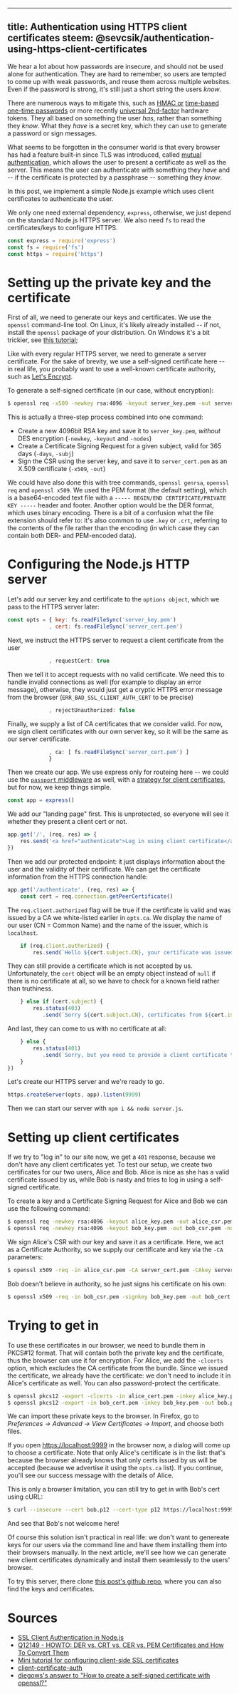 -----------------------------------------------------
title: Authentication using HTTPS client certificates
steem: @sevcsik/authentication-using-https-client-certificates
-----------------------------------------------------

We hear a lot about how passwords are insecure, and should not be used alone for authentication. They are hard to
remember, so users are tempted to come up with weak passwords, and reuse them across multiple websites. Even if the
password is strong, it's still just a short string the users *know*.

There are numerous ways to mitigate this, such as [HMAC or][1] [time-based one-time passwords][2] or more recently
[universal 2nd-factor][3] hardware tokens. They all based on something the user *has*, rather than something they
*know*. What they *have* is a secret key, which they can use to generate a password or sign messages.

What seems to be forgotten in the consumer world is that every browser has had a feature built-in since TLS was
introduced, called [mutual authentication][4], which allows the user to present a certificate
as well as the server. This means the user can authenticate with something they *have* and -- if the certificate
is protected by a passphrase -- something they *know*.

In this post, we implement a simple Node.js example which uses client certificates to authenticate the user.

<!-- TEASER -->

We only one need external dependency, `express`, otherwise, we just depend on the standard Node.js HTTPS server.
We also need `fs` to read the certificates/keys to configure HTTPS.


```js
const express = require('express')
const fs = require('fs')
const https = require('https')

```
Setting up the private key and the certificate
==============================================

First of all, we need to generate our keys and certificates. We use the `openssl` command-line tool. On
Linux, it's likely already installed -- if not, install the `openssl` package of your distribution. On Windows it's
a bit trickier, see [this tutorial][5];

Like with every regular HTTPS server, we need to generate a server certificate. For the sake of brevity, we
use a self-signed certificate here -- in real life, you probably want to use a well-known certificate authority,
such as [Let's Encrypt][6].

To generate a self-signed certificate (in our case, without encryption):
```bash
$ openssl req -x509 -newkey rsa:4096 -keyout server_key.pem -out server_cert.pem -nodes -days 365 -subj "/CN=localhost/O=Client\ Certificate\ Demo"
```

This is actually a three-step process combined into one command:

- Create a new 4096bit RSA key and save it to `server_key.pem`, *without* DES encryption (`-newkey`, `-keyout`
and `-nodes`)
- Create a Certificate Signing Request for a given subject, valid for 365 days (`-days`, `-subj`)
- Sign the CSR using the server key, and save it to `server_cert.pem` as an X.509 certificate (`-x509`, `-out`)

We could have also done this with tree commands, `openssl genrsa`, `openssl req` and `openssl x509`. We used the PEM
format (the default setting), which is a base64-encoded text file with a
`----- BEGIN/END CERTIFICATE/PRIVATE KEY -----` header and footer. Another option would be the DER format,
which uses binary encoding. There is a bit of a confusion what the file extension should refer to: it's also common
to use `.key` or `.crt`, referring to the contents of the file rather than the encoding (in which case they can
contain both DER- and PEM-encoded data).

Configuring the Node.js HTTP server
===================================

Let's add our server key and certificate to the `options object`, which we pass to the HTTPS server later:
```js
const opts = { key: fs.readFileSync('server_key.pem')
             , cert: fs.readFileSync('server_cert.pem')
```
Next, we instruct the HTTPS server to request a client certificate from the user
```js
             , requestCert: true
```
Then we tell it to accept requests with no valid certificate. We need this to handle invalid connections as well
(for example to display an error message), otherwise, they would just get a cryptic HTTPS error message from the
browser (`ERR_BAD_SSL_CLIENT_AUTH_CERT` to be precise)

```js
             , rejectUnauthorized: false
```
Finally, we supply a list of CA certificates that we consider valid. For now, we sign client certificates with
our own server key, so it will be the same as our server certificate.

```js
             , ca: [ fs.readFileSync('server_cert.pem') ]
             }

```
Then we create our app. We use express only for routeing here -- we could use the [`passport` middleware][7] as
well, with a [strategy for client certificates][8], but for now, we keep things simple.

```js
const app = express()

```
We add our "landing page" first. This is unprotected, so everyone will see it whether they present a client cert
or not.

```js
app.get('/', (req, res) => {
	res.send('<a href="authenticate">Log in using client certificate</a>')
})

```
Then we add our protected endpoint: it just displays information about the user and the validity of their
certificate. We can get the certificate information from the HTTPS connection handle:

```js
app.get('/authenticate', (req, res) => {
	const cert = req.connection.getPeerCertificate()

```
The `req.client.authorized` flag will be true if the certificate is valid and was issued by a CA we white-listed
earlier in `opts.ca`. We display the name of our user (CN = Common Name) and the name of the issuer, which is
`localhost`.

```js
	if (req.client.authorized) {
		res.send(`Hello ${cert.subject.CN}, your certificate was issued by ${cert.issuer.CN}!`)
```
They can still provide a certificate which is not accepted by us. Unfortunately, the `cert` object will be an empty
object instead of `null` if there is no certificate at all, so we have to check for a known field rather than
truthiness.

```js
	} else if (cert.subject) {
		res.status(403)
		   .send(`Sorry ${cert.subject.CN}, certificates from ${cert.issuer.CN} are not welcome here.`)
```
And last, they can come to us with no certificate at all:
```js
	} else {
		res.status(401)
		   .send(`Sorry, but you need to provide a client certificate to continue.`)
	}
})

```
Let's create our HTTPS server and we're ready to go.
```js
https.createServer(opts, app).listen(9999)

```
Then we can start our server with `npm i && node server.js`.

Setting up client certificates
==============================

If we try to "log in" to our site now, we get a `401` response, because we don't have any client
certificates yet. To test our setup, we create two certificates for our two users, Alice and Bob. Alice is nice
as she has a valid certificate issued by us, while Bob is nasty and tries to log in using a self-signed certificate.

To create a key and a Certificate Signing Request for Alice and Bob we can use the following command:

```bash
$ openssl req -newkey rsa:4096 -keyout alice_key.pem -out alice_csr.pem -nodes -days 365 -subj "/CN=Alice"
$ openssl req -newkey rsa:4096 -keyout bob_key.pem -out bob_csr.pem -nodes -days 365 -subj "/CN=Bob"
```

We sign Alice's CSR with our key and save it as a certificate. Here, we act as a Certificate Authority, so we
supply our certificate and key via the `-CA` parameters:
```bash
$ openssl x509 -req -in alice_csr.pem -CA server_cert.pem -CAkey server_key.pem -out alice_cert.pem -set_serial 01 -days 365
```

Bob doesn't believe in authority, so he just signs his certificate on his own:
```bash
$ openssl x509 -req -in bob_csr.pem -signkey bob_key.pem -out bob_cert.pem -days 365
```

Trying to get in
================

To use these certificates in our browser, we need to bundle them in PKCS#12 format. That will contain both the
private key and the certificate, thus the browser can use it for encryption. For Alice, we add the `-clcerts` option,
which excludes the CA certificate from the bundle. Since we issued the certificate, we already have the 
certificate: we don't need to include it in Alice's certificate as well. You can also password-protect the certificate.

```bash
$ openssl pkcs12 -export -clcerts -in alice_cert.pem -inkey alice_key.pem -out alice.p12
$ openssl pkcs12 -export -in bob_cert.pem -inkey bob_key.pem -out bob.p12
```

We can import these private keys to the browser. In Firefox, go to *Preferences -> Advanced -> View Certificates
-> Import*, and choose both files.

If you open [https://localhost:9999](https://localhost:9999) in the browser now, a dialog will come up to choose a 
certificate. Note that only Alice's certificate is in the list: that's because the browser already knows that only
certs issued by us will be accepted (because we advertise it using the `opts.ca` list). If you continue, you'll see 
our success message with the details of Alice.

This is only a browser limitation, you can still try to get in with Bob's cert using cURL:
```bash
$ curl --insecure --cert bob.p12 --cert-type p12 https://localhost:9999/authenticate
```
And see that Bob's not welcome here!

Of course this solution isn't practical in real life: we don't want to genereate keys for our users via the command
line and have them installing them into their browsers manually. In the next article, we'll see how we can generate
new client certificates dynamically and install them seamlessly to the users' browser.

To try this server, there clone [this post's github repo][9], where you can also find the keys and certificates.

Sources
=======
- [SSL Client Authentication in Node.js](http://nategood.com/nodejs-ssl-client-cert-auth-api-rest)
- [Q12149 - HOWTO: DER vs. CRT vs. CER vs. PEM Certificates and How To Convert Them](http://info.ssl.com/article.aspx?id=12149)
- [Mini tutorial for configuring client-side SSL certificates](https://gist.github.com/mtigas/952344)
- [client-certificate-auth](https://github.com/tgies/client-certificate-auth/blob/master/lib/clientCertificateAuth.js)
- [diegows's answer to "How to create a self-signed certificate with openssl?"](https://stackoverflow.com/questions/10175812/how-to-create-a-self-signed-certificate-with-openssl#10176685)

[1]: https://en.wikipedia.org/wiki/HMAC-based_One-time_Password_Algorithm
[2]: https://en.wikipedia.org/wiki/Time-based_One-time_Password_Algorithm
[3]: https://en.wikipedia.org/wiki/Universal_2nd_Factor
[4]: https://en.wikipedia.org/wiki/Mutual_authentication
[5]: https://www.tbs-certificates.co.uk/FAQ/en/openssl-windows.html
[6]: https://letsencrypt.org/
[7]: http://passportjs.org/
[8]: https://github.com/ripjar/passport-client-cert
[9]: https://github.com/sevcsik/client-certificate-demo/tree/chapter-1
